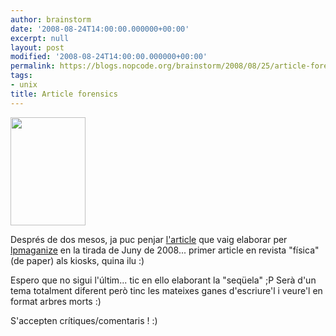 ```yaml
---
author: brainstorm
date: '2008-08-24T14:00:00.000000+00:00'
excerpt: null
layout: post
modified: '2008-08-24T14:00:00.000000+00:00'
permalink: https://blogs.nopcode.org/brainstorm/2008/08/25/article-forensics/
tags:
- unix
title: Article forensics
---
```


[<img src="https://blogs.nopcode.org/brainstorm/wp-content/uploads/2008/08/linux_06-2006_es.jpg" alt="" title="linux_06-2006_es" width="120" height="173" class="alignright size-medium wp-image-134" />][1]

Després de dos mesos, ja puc penjar [l'article][2] que vaig elaborar per [lpmaganize][1] en la tirada de Juny de 2008... primer article en revista "física" (de paper) als kiosks, quina ilu :) 

Espero que no sigui l'últim... tic en ello elaborant la "seqüela" ;P Serà d'un tema totalment diferent però tinc les mateixes ganes d'escriure'l i veure'l en format arbres morts :) 

S'accepten crítiques/comentaris ! :)

 [1]: https://www.lpmagazine.org/prt/view/pag-prin/issue/844.html
 [2]: https://blogs.nopcode.org/brainstorm/wp-content/uploads/2008/08/forense.pdf